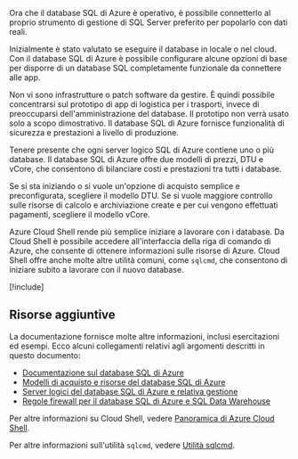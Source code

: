 Ora che il database SQL di Azure è operativo, è possibile connetterlo al proprio strumento di gestione di SQL Server preferito per popolarlo con dati reali.

Inizialmente è stato valutato se eseguire il database in locale o nel cloud. Con il database SQL di Azure è possibile configurare alcune opzioni di base per disporre di un database SQL completamente funzionale da connettere alle app.

Non vi sono infrastrutture o patch software da gestire. È quindi possibile concentrarsi sul prototipo di app di logistica per i trasporti, invece di preoccuparsi dell'amministrazione del database. Il prototipo non verrà usato solo a scopo dimostrativo. Il database SQL di Azure fornisce funzionalità di sicurezza e prestazioni a livello di produzione.

Tenere presente che ogni server logico SQL di Azure contiene uno o più database. Il database SQL di Azure offre due modelli di prezzi, DTU e vCore, che consentono di bilanciare costi e prestazioni tra tutti i database.

Se si sta iniziando o si vuole un'opzione di acquisto semplice e preconfigurata, scegliere il modello DTU. Se si vuole maggiore controllo sulle risorse di calcolo e archiviazione create e per cui vengono effettuati pagamenti, scegliere il modello vCore.

Azure Cloud Shell rende più semplice iniziare a lavorare con i database. Da Cloud Shell è possibile accedere all'interfaccia della riga di comando di Azure, che consente di ottenere informazioni sulle risorse di Azure. Cloud Shell offre anche molte altre utilità comuni, come `sqlcmd`, che consentono di iniziare subito a lavorare con il nuovo database.

[!include[](../../../includes/azure-sandbox-cleanup.md)]

## <a name="additional-resources"></a>Risorse aggiuntive

La documentazione fornisce molte altre informazioni, inclusi esercitazioni ed esempi. Ecco alcuni collegamenti relativi agli argomenti descritti in questo documento:

- [Documentazione sul database SQL di Azure](https://docs.microsoft.com/azure/sql-database/)
- [Modelli di acquisto e risorse del database SQL di Azure](https://docs.microsoft.com/azure/sql-database/sql-database-service-tiers)
- [Server logici del database SQL di Azure e relativa gestione](https://docs.microsoft.com/azure/sql-database/sql-database-logical-servers)
- [Regole firewall per il database SQL di Azure e SQL Data Warehouse](https://docs.microsoft.com/azure/sql-database/sql-database-firewall-configure)

Per altre informazioni su Cloud Shell, vedere [Panoramica di Azure Cloud Shell](https://docs.microsoft.com/azure/cloud-shell/overview).

Per altre informazioni sull'utilità `sqlcmd`, vedere [Utilità sqlcmd](https://docs.microsoft.com/sql/tools/sqlcmd-utility?view=sql-server-2017).
